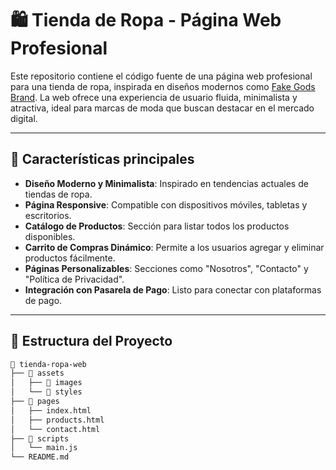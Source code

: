# 🛍️ Tienda de Ropa - Página Web Profesional

Este repositorio contiene el código fuente de una página web profesional para una tienda de ropa, inspirada en diseños modernos como [Fake Gods Brand](https://fakegodsbrand.com/collections/all). La web ofrece una experiencia de usuario fluida, minimalista y atractiva, ideal para marcas de moda que buscan destacar en el mercado digital.

---

## 🌟 Características principales

- **Diseño Moderno y Minimalista**: Inspirado en tendencias actuales de tiendas de ropa.
- **Página Responsive**: Compatible con dispositivos móviles, tabletas y escritorios.
- **Catálogo de Productos**: Sección para listar todos los productos disponibles.
- **Carrito de Compras Dinámico**: Permite a los usuarios agregar y eliminar productos fácilmente.
- **Páginas Personalizables**: Secciones como "Nosotros", "Contacto" y "Política de Privacidad".
- **Integración con Pasarela de Pago**: Listo para conectar con plataformas de pago.

---

## 📂 Estructura del Proyecto

```bash
📁 tienda-ropa-web
├── 📂 assets
│   ├── 📂 images
│   └── 📂 styles
├── 📂 pages
│   ├── index.html
│   ├── products.html
│   └── contact.html
├── 📂 scripts
│   └── main.js
└── README.md